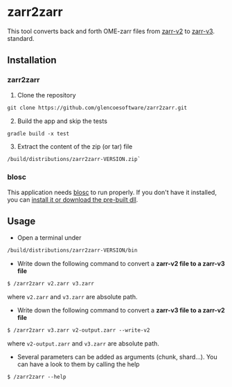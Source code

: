 zarr2zarr
=====
This tool converts back and forth OME-zarr files from 
[zarr-v2](https://zarr-specs.readthedocs.io/en/latest/v2/v2.0.html) 
to [zarr-v3](https://zarr-specs.readthedocs.io/en/latest/v3/core/v3.0.html).
standard.


## Installation
### zarr2zarr
1. Clone the repository
```dtd
git clone https://github.com/glencoesoftware/zarr2zarr.git
```

2. Build the app and skip the tests
```dtd
gradle build -x test
```

3. Extract the content of the zip (or tar) file 
``` dtd
/build/distributions/zarr2zarr-VERSION.zip`
```

### blosc
This application needs [blosc](https://github.com/Blosc/c-blosc) to run properly. If you don't have it installed, 
you can [install it or download the pre-built dll](https://github.com/glencoesoftware/bioformats2raw?tab=readme-ov-file#requirements).

## Usage

- Open a terminal under
````dtd
/build/distributions/zarr2zarr-VERSION/bin
````

- Write down the following command to convert a **zarr-v2 file to a zarr-v3 file**
```dtd
$ /zarr2zarr v2.zarr v3.zarr
```
where `v2.zarr` and `v3.zarr` are absolute path.

- Write down the following command to convert a **zarr-v3 file to a zarr-v2 file**
```dtd
$ /zarr2zarr v3.zarr v2-output.zarr --write-v2
```
where `v2-output.zarr` and `v3.zarr` are absolute path.

- Several parameters can be added as arguments (chunk, shard...). You can have a look to them by calling the help
```dtd
$ /zarr2zarr --help
```

